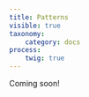```yaml
---
title: Patterns
visible: true
taxonomy:
    category: docs
process:
	twig: true
---
```


Coming soon!